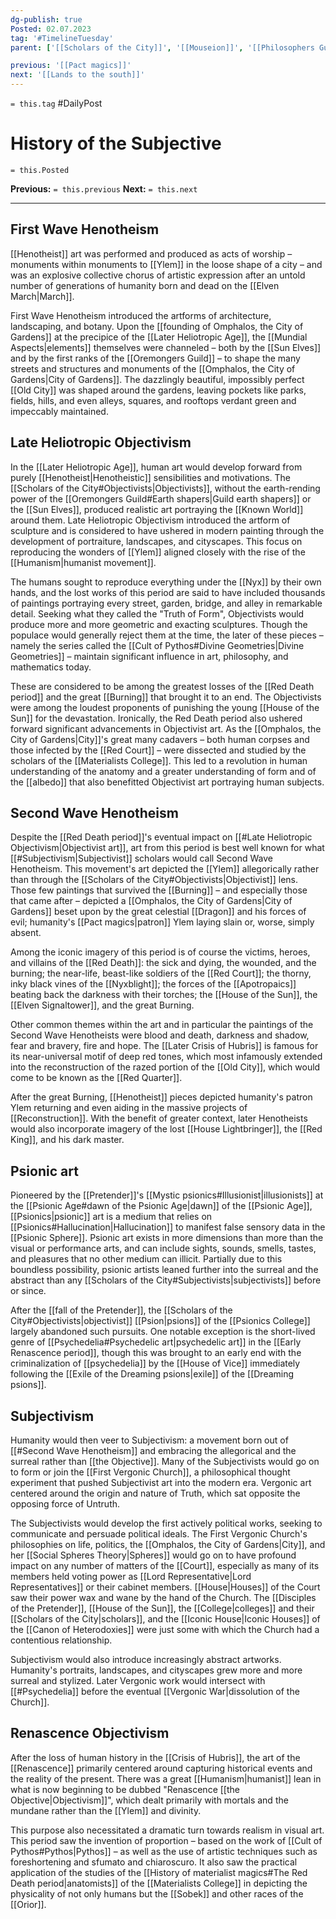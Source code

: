 ```yaml
---
dg-publish: true
Posted: 02.07.2023
tag: '#TimelineTuesday'
parent: ['[[Scholars of the City]]', '[[Mouseion]]', '[[Philosophers Guild]]']

previous: '[[Pact magics]]'
next: '[[Lands to the south]]'
---
```

`= this.tag` #DailyPost
# History of the Subjective
`= this.Posted`

**Previous:** `= this.previous`
**Next:** `= this.next`

---

## First Wave Henotheism

[[Henotheist]] art was performed and produced as acts of worship – monuments within monuments to [[Ylem]] in the loose shape of a city – and was an explosive collective chorus of artistic expression after an untold number of generations of humanity born and dead on the [[Elven March|March]].

First Wave Henotheism introduced the artforms of architecture, landscaping, and botany. Upon the [[founding of Omphalos, the City of Gardens]] at the precipice of the [[Later Heliotropic Age]], the [[Mundial Aspects|elements]] themselves were channeled – both by the [[Sun Elves]] and by the first ranks of the [[Oremongers Guild]] – to shape the many streets and structures and monuments of the [[Omphalos, the City of Gardens|City of Gardens]]. The dazzlingly beautiful, impossibly perfect [[Old City]] was shaped around the gardens, leaving pockets like parks, fields, hills, and even alleys, squares, and rooftops verdant green and impeccably maintained.

## Late Heliotropic Objectivism

In the [[Later Heliotropic Age]], human art would develop forward from purely [[Henotheist|Henotheistic]] sensibilities and motivations. The [[Scholars of the City#Objectivists|Objectivists]], without the earth-rending power of the [[Oremongers Guild#Earth shapers|Guild earth shapers]] or the [[Sun Elves]], produced realistic art portraying the [[Known World]] around them. Late Heliotropic Objectivism introduced the artform of sculpture and is considered to have ushered in modern painting through the development of portraiture, landscapes, and cityscapes. This focus on reproducing the wonders of [[Ylem]] aligned closely with the rise of the [[Humanism|humanist movement]].

The humans sought to reproduce everything under the [[Nyx]] by their own hands, and the lost works of this period are said to have included thousands of paintings portraying every street, garden, bridge, and alley in remarkable detail. Seeking what they called the "Truth of Form", Objectivists would produce more and more geometric and exacting sculptures. Though the populace would generally reject them at the time, the later of these pieces – namely the series called the [[Cult of Pythos#Divine Geometries|Divine Geometries]] – maintain significant influence in art, philosophy, and mathematics today.

These are considered to be among the greatest losses of the [[Red Death period]] and the great [[Burning]] that brought it to an end. The Objectivists were among the loudest proponents of punishing the young [[House of the Sun]] for the devastation. Ironically, the Red Death period also ushered forward significant advancements in Objectivist art. As the [[Omphalos, the City of Gardens|City]]'s great many cadavers – both human corpses and those infected by the [[Red Court]] – were dissected and studied by the scholars of the [[Materialists College]]. This led to a revolution in human understanding of the anatomy and a greater understanding of form and of the [[albedo]] that also benefitted Objectivist art portraying human subjects.

## Second Wave Henotheism

Despite the [[Red Death period]]'s eventual impact on [[#Late Heliotropic Objectivism|Objectivist art]], art from this period is best well known for what [[#Subjectivism|Subjectivist]] scholars would call Second Wave Henotheism. This movement's art depicted the [[Ylem]] allegorically rather than through the [[Scholars of the City#Objectivists|Objectivist]] lens. Those few paintings that survived the [[Burning]] – and especially those that came after – depicted a [[Omphalos, the City of Gardens|City of Gardens]] beset upon by the great celestial [[Dragon]] and his forces of evil; humanity's [[Pact magics|patron]] Ylem laying slain or, worse, simply absent.

Among the iconic imagery of this period is of course the victims, heroes, and villains of the [[Red Death]]: the sick and dying, the wounded, and the burning; the near-life, beast-like soldiers of the [[Red Court]]; the thorny, inky black vines of the [[Nyxblight]]; the forces of the [[Apotropaics]] beating back the darkness with their torches; the [[House of the Sun]], the [[Elven Signaltower]], and the great Burning.

Other common themes within the art and in particular the paintings of the Second Wave Henotheists were blood and death, darkness and shadow, fear and bravery, fire and hope. The [[Later Crisis of Hubris]] is famous for its near-universal motif of deep red tones, which most infamously extended into the reconstruction of the razed portion of the [[Old City]], which would come to be known as the [[Red Quarter]].

After the great Burning, [[Henotheist]] pieces depicted humanity's patron Ylem returning and even aiding in the massive projects of [[Reconstruction]]. With the benefit of greater context, later Henotheists would also incorporate imagery of the lost [[House Lightbringer]], the [[Red King]], and his dark master.

## Psionic art

Pioneered by the [[Pretender]]'s [[Mystic psionics#Illusionist|illusionists]] at the [[Psionic Age#dawn of the Psionic Age|dawn]] of the [[Psionic Age]], [[Psionics|psionic]] art is a medium that relies on [[Psionics#Hallucination|Hallucination]] to manifest false sensory data in the [[Psionic Sphere]]. Psionic art exists in more dimensions than more than the visual or performance arts, and can include sights, sounds, smells, tastes, and pleasures that no other medium can illicit. Partially due to this boundless possibility, psionic artists leaned further into the surreal and the abstract than any [[Scholars of the City#Subjectivists|subjectivists]] before or since.

After the [[fall of the Pretender]], the [[Scholars of the City#Objectivists|objectivist]] [[Psion|psions]] of the [[Psionics College]] largely abandoned such pursuits. One notable exception is the short-lived genre of [[Psychedelia#Psychedelic art|psychedelic art]] in the [[Early Renascence period]], though this was brought to an early end with the criminalization of [[psychedelia]] by the [[House of Vice]] immediately following the [[Exile of the Dreaming psions|exile]] of the [[Dreaming psions]].

## Subjectivism

Humanity would then veer to Subjectivism: a movement born out of [[#Second Wave Henotheism]] and embracing the allegorical and the surreal rather than [[the Objective]]. Many of the Subjectivists would go on to form or join the [[First Vergonic Church]], a philosophical thought experiment that pushed Subjectivist art into the modern era. Vergonic art centered around the origin and nature of Truth, which sat opposite the opposing force of Untruth.

The Subjectivists would develop the first actively political works, seeking to communicate and persuade political ideals. The First Vergonic Church's philosophies on life, politics, the [[Omphalos, the City of Gardens|City]], and her [[Social Spheres Theory|Spheres]] would go on to have profound impact on any number of matters of the [[Court]], especially as many of its members held voting power as [[Lord Representative|Lord Representatives]] or their cabinet members. [[House|Houses]] of the Court saw their power wax and wane by the hand of the Church. The [[Disciples of the Pretender]], [[House of the Sun]], the [[College|colleges]] and their [[Scholars of the City|scholars]], and the [[Iconic House|Iconic Houses]] of the [[Canon of Heterodoxies]] were just some with which the Church had a contentious relationship.

Subjectivism would also introduce increasingly abstract artworks. Humanity's portraits, landscapes, and cityscapes grew more and more surreal and stylized. Later Vergonic work would intersect with [[#Psychedelia]] before the eventual [[Vergonic War|dissolution of the Church]].

## Renascence Objectivism

After the loss of human history in the [[Crisis of Hubris]], the art of the [[Renascence]] primarily centered around capturing historical events and the reality of the present. There was a great [[Humanism|humanist]] lean in what is now beginning to be dubbed "Renascence [[the Objective|Objectivism]]", which dealt primarily with mortals and the mundane rather than the [[Ylem]] and divinity.

This purpose also necessitated a dramatic turn towards realism in visual art. This period saw the invention of proportion – based on the work of [[Cult of Pythos#Pythos|Pythos]] – as well as the use of artistic techniques such as foreshortening and sfumato and chiaroscuro. It also saw the practical application of the studies of the [[History of materialist magics#The Red Death period|anatomists]] of the [[Materialists College]] in depicting the physicality of not only humans but the [[Sobek]] and other races of the [[Orior]].